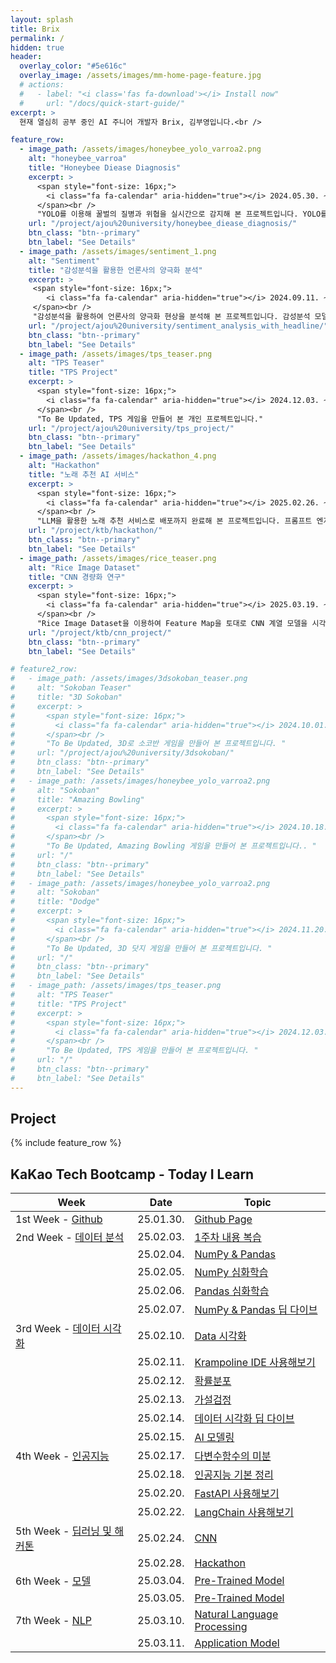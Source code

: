 ```yaml
---
layout: splash
title: Brix
permalink: /
hidden: true
header:
  overlay_color: "#5e616c"
  overlay_image: /assets/images/mm-home-page-feature.jpg
  # actions:
  #   - label: "<i class='fas fa-download'></i> Install now"
  #     url: "/docs/quick-start-guide/"
excerpt: >
  현재 열심히 공부 중인 AI 주니어 개발자 Brix, 김부영입니다.<br />

feature_row:
  - image_path: /assets/images/honeybee_yolo_varroa2.png
    alt: "honeybee_varroa"
    title: "Honeybee Diease Diagnosis"
    excerpt: >
      <span style="font-size: 16px;">
        <i class="fa fa-calendar" aria-hidden="true"></i> 2024.05.30. ~ 2024.06.06.
      </span><br />
      "YOLO를 이용해 꿀벌의 질병과 위협을 실시간으로 감지해 본 프로젝트입니다. YOLO를 이용한 학습과 결과분석, 디벨롭을 담당했습니다."
    url: "/project/ajou%20university/honeybee_diease_diagnosis/"
    btn_class: "btn--primary"
    btn_label: "See Details"
  - image_path: /assets/images/sentiment_1.png
    alt: "Sentiment"
    title: "감성분석을 활용한 언론사의 양극화 분석"
    excerpt: >
     <span style="font-size: 16px;">
        <i class="fa fa-calendar" aria-hidden="true"></i> 2024.09.11. ~ 2024.12.04.
     </span><br />
     "감성분석을 활용하여 언론사의 양극화 현상을 분석해 본 프로젝트입니다. 감성분석 모델 설계, Topic 모델 설계, 결과분석, 인사이트 분석을 담당했습니다."
    url: "/project/ajou%20university/sentiment_analysis_with_headline/"
    btn_class: "btn--primary"
    btn_label: "See Details"
  - image_path: /assets/images/tps_teaser.png
    alt: "TPS Teaser"
    title: "TPS Project"
    excerpt: >
      <span style="font-size: 16px;">
        <i class="fa fa-calendar" aria-hidden="true"></i> 2024.12.03. ~ 2024.12.13.
      </span><br />
      "To Be Updated, TPS 게임을 만들어 본 개인 프로젝트입니다."
    url: "/project/ajou%20university/tps_project/"
    btn_class: "btn--primary"
    btn_label: "See Details"
  - image_path: /assets/images/hackathon_4.png
    alt: "Hackathon"
    title: "노래 추천 AI 서비스"
    excerpt: >
      <span style="font-size: 16px;">
        <i class="fa fa-calendar" aria-hidden="true"></i> 2025.02.26. ~ 2025.02.28.
      </span><br />
      "LLM을 활용한 노래 추천 서비스로 배포까지 완료해 본 프로젝트입니다. 프롬프트 엔지니어링과 API 설계, FastAPI 설계, 디버깅 등을 담당했습니다."
    url: "/project/ktb/hackathon/"
    btn_class: "btn--primary"
    btn_label: "See Details"      
  - image_path: /assets/images/rice_teaser.png
    alt: "Rice Image Dataset"
    title: "CNN 경량화 연구"
    excerpt: >
      <span style="font-size: 16px;">
        <i class="fa fa-calendar" aria-hidden="true"></i> 2025.03.19. ~ 2025.03.30.
      </span><br />
      "Rice Image Dataset을 이용하여 Feature Map을 토대로 CNN 계열 모델을 시각적으로 경량화 해 본 개인 프로젝트입니다."
    url: "/project/ktb/cnn_project/"
    btn_class: "btn--primary"
    btn_label: "See Details"    

# feature2_row:
#   - image_path: /assets/images/3dsokoban_teaser.png
#     alt: "Sokoban Teaser"
#     title: "3D Sokoban"
#     excerpt: >
#       <span style="font-size: 16px;">
#         <i class="fa fa-calendar" aria-hidden="true"></i> 2024.10.01. ~ 2024.10.02.
#       </span><br />
#       "To Be Updated, 3D로 소코반 게임을 만들어 본 프로젝트입니다. "
#     url: "/project/ajou%20university/3dsokoban/"
#     btn_class: "btn--primary"
#     btn_label: "See Details"
#   - image_path: /assets/images/honeybee_yolo_varroa2.png
#     alt: "Sokoban"
#     title: "Amazing Bowling"
#     excerpt: >
#       <span style="font-size: 16px;">
#         <i class="fa fa-calendar" aria-hidden="true"></i> 2024.10.18. ~ 2024.10.23.
#       </span><br />
#       "To Be Updated, Amazing Bowling 게임을 만들어 본 프로젝트입니다.. "
#     url: "/"
#     btn_class: "btn--primary"
#     btn_label: "See Details"
#   - image_path: /assets/images/honeybee_yolo_varroa2.png
#     alt: "Sokoban"
#     title: "Dodge"
#     excerpt: >
#       <span style="font-size: 16px;">
#         <i class="fa fa-calendar" aria-hidden="true"></i> 2024.11.20. ~ 2024.11.22.
#       </span><br />
#       "To Be Updated, 3D 닷지 게임을 만들어 본 프로젝트입니다. "
#     url: "/"
#     btn_class: "btn--primary"
#     btn_label: "See Details"
#   - image_path: /assets/images/tps_teaser.png
#     alt: "TPS Teaser"
#     title: "TPS Project"
#     excerpt: >
#       <span style="font-size: 16px;">
#         <i class="fa fa-calendar" aria-hidden="true"></i> 2024.12.03. ~ 2024.12.13.
#       </span><br />
#       "To Be Updated, TPS 게임을 만들어 본 프로젝트입니다. "
#     url: "/"
#     btn_class: "btn--primary"
#     btn_label: "See Details"
---
```


## Project

{% include feature_row %}


## KaKao Tech Bootcamp - Today I Learn

| Week     | Date     | Topic                                                        |
| -------- | ------   | ------------------------------------------------------------ |
| 1st Week - [Github](/categories/#1st-week) | 25.01.30.| [Github Page](https://github.com/100-hours-a-week/2-brix-kim-til)|
| 2nd Week - [데이터 분석](/categories/#2nd-week)| 25.02.03.| [1주차 내용 복습](/today%20i%20learn/2nd%20week/first_week_review/)|
|  | 25.02.04. | [NumPy & Pandas](/today%20i%20learn/2nd%20week/numpy_pandas/)|
|  | 25.02.05. | [NumPy 심화학습](/today%20i%20learn/2nd%20week/numpy_advanced/) |
|  | 25.02.06. | [Pandas 심화학습](/today%20i%20learn/2nd%20week/pandas_advanced/) |
|  | 25.02.07. | [NumPy & Pandas 딥 다이브](/today%20i%20learn/2nd%20week/pandas_numpy_deepdive/) |
| 3rd Week - [데이터 시각화](/categories/#3rd-week)| 25.02.10.| [Data 시각화](/today%20i%20learn/3rd%20week/data_visualization/)|
|  | 25.02.11. | [Krampoline IDE 사용해보기](/today%20i%20learn/3rd%20week/krampoline/) |
|  | 25.02.12. | [확률분포](/today%20i%20learn/3rd%20week/probability_distribution/) |
|  | 25.02.13. | [가설검정](/today%20i%20learn/3rd%20week/hypothesis_test/) |
|  | 25.02.14. | [데이터 시각화 딥 다이브](/today%20i%20learn/3rd%20week/data_visualization_deepdive/) |
|  | 25.02.15. | [AI 모델링](/today%20i%20learn/3rd%20week/ai_modeling/) |
| 4th Week - [인공지능](/categories/#4th-week)| 25.02.17.| [다변수함수의 미분](/today%20i%20learn/4th%20week/differential/)|
|  | 25.02.18. | [인공지능 기본 정리](/today%20i%20learn/4th%20week/AI_summary/) |
|  | 25.02.20. | [FastAPI 사용해보기](/today%20i%20learn/4th%20week/fastapi/) |
|  | 25.02.22. | [LangChain 사용해보기](/today%20i%20learn/4th%20week/langchain/) |
| 5th Week - [딥러닝 및 해커톤](/categories/#5th-week)| 25.02.24.| [CNN](/today%20i%20learn/5th%20week/cnn/)|
|  | 25.02.28. | [Hackathon](/project/ktb/hackathon/) |
| 6th Week - [모델](/categories/#6th-week)| 25.03.04.| [Pre-Trained Model](/today%20i%20learn/6th%20week/pretrainedmodel/)|
|  | 25.03.05. | [Pre-Trained Model](/today%20i%20learn/6th%20week/addoverfitting/) |
| 7th Week - [NLP](/categories/#7th-week)| 25.03.10.| [Natural Language Processing](/today%20i%20learn/7th%20week/nlp/)|
|  | 25.03.11. | [Application Model](/today%20i%20learn/7th%20week/application_model/) |